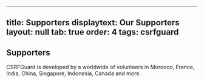 
---
title: Supporters
displaytext: Our Supporters
layout: null
tab: true
order: 4
tags: csrfguard
---

## Supporters

CSRFGuard is developed by a worldwide of volunteers in Morocco, France, India, China, Singapore, Indonesia, Canada and more.

